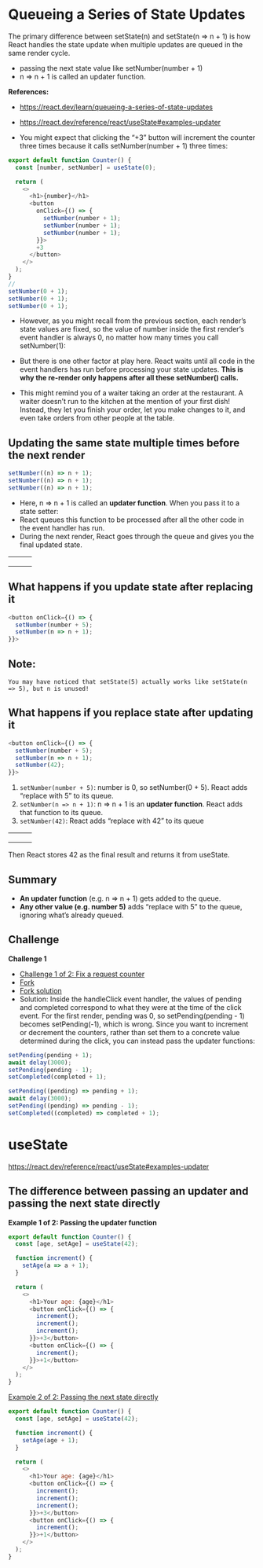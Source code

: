 # Queueing a Series of State Updates

The primary difference between setState(n) and setState(n => n + 1) is how React handles the state update when multiple updates are queued in the same render cycle.

- passing the next state value like setNumber(number + 1)
- n => n + 1 is called an updater function.

**References:**

- https://react.dev/learn/queueing-a-series-of-state-updates
- https://react.dev/reference/react/useState#examples-updater

- You might expect that clicking the “+3” button will increment the counter three times because it calls setNumber(number + 1) three times:

```js
export default function Counter() {
  const [number, setNumber] = useState(0);

  return (
    <>
      <h1>{number}</h1>
      <button
        onClick={() => {
          setNumber(number + 1);
          setNumber(number + 1);
          setNumber(number + 1);
        }}>
        +3
      </button>
    </>
  );
}
//
setNumber(0 + 1);
setNumber(0 + 1);
setNumber(0 + 1);
```

- However, as you might recall from the previous section, each render’s state values are fixed, so the value of number inside the first render’s event handler is always 0, no matter how many times you call setNumber(1):

- But there is one other factor at play here. React waits until all code in the event handlers has run before processing your state updates. **This is why the re-render only happens after all these setNumber() calls.**

- This might remind you of a waiter taking an order at the restaurant. A waiter doesn’t run to the kitchen at the mention of your first dish! Instead, they let you finish your order, let you make changes to it, and even take orders from other people at the table.

## Updating the same state multiple times before the next render

```js
setNumber((n) => n + 1);
setNumber((n) => n + 1);
setNumber((n) => n + 1);
```

- Here, n => n + 1 is called an **updater function**. When you pass it to a state setter:
- React queues this function to be processed after all the other code in the event handler has run.
- During the next render, React goes through the queue and gives you the final updated state.

|     |     |     |
| --- | --- | --- |
|     |     |     |
|     |     |     |
|     |     |     |

## What happens if you update state after replacing it

```js
<button onClick={() => {
  setNumber(number + 5);
  setNumber(n => n + 1);
}}>
```

## Note:

```text
You may have noticed that setState(5) actually works like setState(n => 5), but n is unused!
```

## What happens if you replace state after updating it

```js
<button onClick={() => {
  setNumber(number + 5);
  setNumber(n => n + 1);
  setNumber(42);
}}>
```

1. `setNumber(number + 5)`: number is 0, so setNumber(0 + 5). React adds “replace with 5” to its queue.
2. `setNumber(n => n + 1)`: n => n + 1 is an **updater function**. React adds that function to its queue.
3. `setNumber(42)`: React adds “replace with 42” to its queue

|     |     |     |
| --- | --- | --- |
|     |     |     |
|     |     |     |
|     |     |     |

Then React stores 42 as the final result and returns it from useState.

## Summary

- **An updater function** (e.g. n => n + 1) gets added to the queue.
- **Any other value (e.g. number 5)** adds “replace with 5” to the queue, ignoring what’s already queued.

## Challenge

**Challenge 1**

- [Challenge 1 of 2: Fix a request counter ](https://react.dev/learn/queueing-a-series-of-state-updates#fix-a-request-counter)
- [Fork](https://codesandbox.io/p/sandbox/fqpzwf)
- [Fork solution](https://codesandbox.io/p/sandbox/6np4gg)
- Solution: Inside the handleClick event handler, the values of pending and completed correspond to what they were at the time of the click event. For the first render, pending was 0, so setPending(pending - 1) becomes setPending(-1), which is wrong. Since you want to increment or decrement the counters, rather than set them to a concrete value determined during the click, you can instead pass the updater functions:

```js
setPending(pending + 1);
await delay(3000);
setPending(pending - 1);
setCompleted(completed + 1);
```

```js
setPending((pending) => pending + 1);
await delay(3000);
setPending((pending) => pending - 1);
setCompleted((completed) => completed + 1);
```

# useState
https://react.dev/reference/react/useState#examples-updater

## The difference between passing an updater and passing the next state directly

**Example 1 of 2: Passing the updater function** 
[]()

```js
export default function Counter() {
  const [age, setAge] = useState(42);

  function increment() {
    setAge(a => a + 1);
  }

  return (
    <>
      <h1>Your age: {age}</h1>
      <button onClick={() => {
        increment();
        increment();
        increment();
      }}>+3</button>
      <button onClick={() => {
        increment();
      }}>+1</button>
    </>
  );
}
```

[Example 2 of 2: Passing the next state directly](https://react.dev/reference/react/useState#passing-the-next-state-directly) 

```js
export default function Counter() {
  const [age, setAge] = useState(42);

  function increment() {
    setAge(age + 1);
  }

  return (
    <>
      <h1>Your age: {age}</h1>
      <button onClick={() => {
        increment();
        increment();
        increment();
      }}>+3</button>
      <button onClick={() => {
        increment();
      }}>+1</button>
    </>
  );
}
```